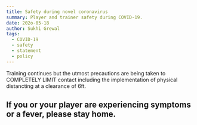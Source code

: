 ```yaml
---
title: Safety during novel coronavirus
summary: Player and trainer safety during COVID-19.
date: 202o-05-18
author: Sukhi Grewal
tags:
  - COVID-19
  - safety
  - statement
  - policy
---
```

Training continues but the utmost precautions are being taken to COMPLETELY LIMIT contact including the implementation of physical distancting at a clearance of 6ft.

## If you or your player are experiencing symptoms or a fever, please stay home.
